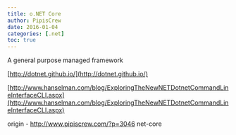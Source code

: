 ```yaml
---
title: o.NET Core
author: PipisCrew
date: 2016-01-04
categories: [.net]
toc: true
---
```


A general purpose managed framework

[http://dotnet.github.io/](http://dotnet.github.io/)

[http://www.hanselman.com/blog/ExploringTheNewNETDotnetCommandLineInterfaceCLI.aspx](http://www.hanselman.com/blog/ExploringTheNewNETDotnetCommandLineInterfaceCLI.aspx)

origin - http://www.pipiscrew.com/?p=3046 net-core